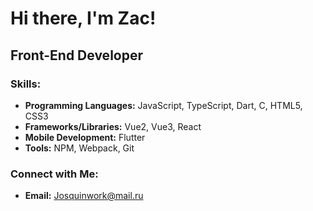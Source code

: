 # Hi there, I'm Zac!


## Front-End Developer


### Skills:
- **Programming Languages:** JavaScript, TypeScript, Dart, C, HTML5, CSS3
- **Frameworks/Libraries:** Vue2, Vue3, React
- **Mobile Development:** Flutter
- **Tools:** NPM, Webpack, Git


### Connect with Me:
- **Email:** Josquinwork@mail.ru

<!--
**Josquin2/Josquin2** is a ✨ _special_ ✨ repository because its `README.md` (this file) appears on your GitHub profile.

Here are some ideas to get you started:

- 🔭 I’m currently working on ...
- 🌱 I’m currently learning ...
- 👯 I’m looking to collaborate on ...
- 🤔 I’m looking for help with ...
- 💬 Ask me about ...
- 📫 How to reach me: ...
- 😄 Pronouns: ...
- ⚡ Fun fact: ...
-->
